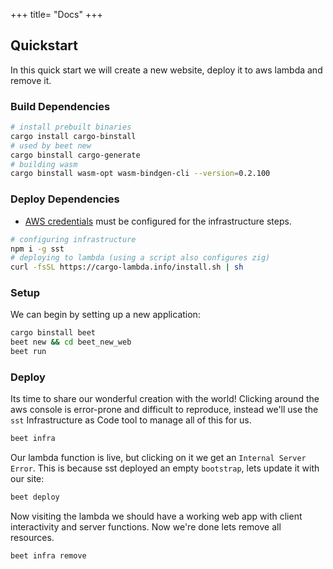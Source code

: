 +++
title= "Docs"
+++

## Quickstart
In this quick start we will create a new website, deploy it to aws lambda and remove it. 

### Build Dependencies

```sh
# install prebuilt binaries
cargo install cargo-binstall
# used by beet new
cargo binstall cargo-generate
# building wasm
cargo binstall wasm-opt wasm-bindgen-cli --version=0.2.100
```

### Deploy Dependencies

- [AWS credentials](./web/infra.md#aws-credentials) must be configured for the infrastructure steps.

```sh
# configuring infrastructure
npm i -g sst
# deploying to lambda (using a script also configures zig)
curl -fsSL https://cargo-lambda.info/install.sh | sh
```

### Setup

We can begin by setting up a new application:

```sh
cargo binstall beet
beet new && cd beet_new_web
beet run
```

### Deploy

Its time to share our wonderful creation with the world! Clicking around the aws console is error-prone and difficult to reproduce, instead we'll use the `sst` Infrastructure as Code tool to manage all of this for us.

```sh
beet infra
```

Our lambda function is live, but clicking on it we get an `Internal Server Error`. This is because sst deployed an empty `bootstrap`, lets update it with our site:

```sh
beet deploy
```

Now visiting the lambda we should have a working web app with client interactivity and server functions. Now we're done lets remove all resources.

```sh
beet infra remove
```

